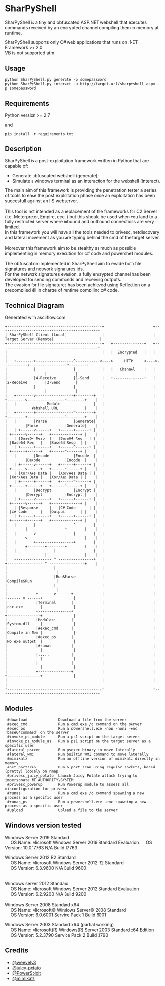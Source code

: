 # SharPyShell

SharPyShell is a tiny and obfuscated ASP.NET webshell that executes commands received by an encrypted channel compiling them in memory at runtime.

SharPyShell supports only C# web applications that runs on .NET Framework >= 2.0<br>VB is not supported atm.

## Usage

```
python SharPyShell.py generate -p somepassword
python SharPyShell.py interact -u http://target.url/sharpyshell.aspx -p somepassword
```

## Requirements

Python version >= 2.7

and

```
pip install -r requirements.txt
```

## Description

SharPyShell is a post-exploitation framework written in Python that are capable of:

  - Generate obfuscated webshell (generate);
  - Simulate a windows terminal as an interaction for the webshell (interact).
  
  The main aim of this framework is providing the penetration tester a series of tools to ease the post exploitation phase once an exploitation has been succesfull against an IIS webserver.
  <br>
  <br>
  This tool is not intended as a replacement of the frameworks for C2 Server (i.e. Meterpreter, Empire, ecc..) but this should be used when you land to a fully restricted server where inbound and outbound connections are very limited.
<br>
In this framework you will have all the tools needed to privesc, netdiscovery and lateral movement as you are typing behind the cmd of the target server.
<br>
<br>
Moreover this framework aim to be stealthy as much as possible implementing in memory execution for c# code and powershell modules.
<br>
<br>
The obfuscation implemented in SharPyShell aim to evade both file signatures and network signatures ids.<br>
For the network signatures evasion, a fully encrypted channel has been developed for sending commands and receiving outputs.<br>
The evasion for file signatures has been achieved using Reflection on a precompiled dll in charge of runtime compiling c# code.<br>

## Technical Diagram

Generated with asciiflow.com
 ```
+-------------------------------------------+                      +--------------------------------------------+
| SharPyShell Client (Local)                |                      | Target Server (Remote)                     |
+-------------------------------------------+   +--------------+   +--------------------------------------------+
|                                           |   |  Encrypted   |   |                                            |
|   +--------+-----------------^-----------<---->     HTTP     <---->-----------+-----------------^--------+    |
|            |                 |            |   |   Channel    |   |            |                 |             |
|            |4-Receive        |1-Send      |   +--------------+   |            |2-Receive        |3-Send       |
|            |                 |            |                      |            |                 |             |
|   +--------v-----------------+--------+   |                      |   +--------v-----------------+--------+    |
|   |              Module               |   |                      |   |           Webshell URL            |    |
|   +--------+-----------------^--------+   |                      |   +--------+-----------------^--------+    |
|   |        |Parse            |Generate|   |                      |   |        |Parse            |Generate|    |
|   | +------v------+   +------+------+ |   |                      |   | +------v------+   +------+------+ |    |
|   | |Base64 Resp  |   |Base64 Req   | |   |                      |   | |Base64 Req   |   |Base64 Resp  | |    |
|   | +------+------+   +------^------+ |   |                      |   | +------+------+   +------^------+ |    |
|   |        |Decode           |Encode  |   |                      |   |        |Decode           |Encode  |    |
|   | +------v------+   +------+------+ |   |                      |   | +------v------+   +------+------+ |    |
|   | |Xor/Aes Data |   |Xor/Aes Data | |   |                      |   | |Xor/Aes Data |   |Xor/Aes Data | |    |
|   | +------+------+   +------^------+ |   |                      |   | +------+------+   +------^------+ |    |
|   |        |Decrypt          |Encrypt |   |                      |   |        |Decrypt          |Encrypt |    |
|   | +------v------+   +------+------+ |   |                      |   | +------v------+   +------+------+ |    |
|   | |Response     |   |C# Code      | |   |                      |   | |C# Code      |   |Output       | |    |
|   | +------+------+   +------+------+ |   |                      |   | +------+------+   +------+------+ |    |
|   |        |                 ^        |   |                      |   |        |                 ^        |    |
|   |        v                 |        |   |                      |   |        v                 |        |    |
|   |        +--------+--------+        |   |                      |   |        +--------+--------+        |    |
|   |                 |                 |   |                      |   |                 |                 |    |
|   +---------------- ^ ----------------+   |                      |   +---------------- ^ ----------------+    |
|                     |                     |                      |                     |                      |
|                     |Run&Parse            |                      |                     |Compile&Run           |
|                     |                     |                      |                     |                      |
|             +------ v ------+             |                      |             +------ v ------+              |
|             |Terminal       |             |                      |             |csc.exe        |              |
|             +---------------+             |                      |             +---------------+              |
|             |Modules:       |             |                      |             |System.dll     |              |
|             |#exec_cmd      |             |                      |             |Compile in Mem |              |
|             |#exec_ps       |             |                      |             |No exe output  |              |
|             |#runas         |             |                      |             |               |              |
|             |.....          |             |                      |             |               |              |
|             |               |             |                      |             |               |              |
|             +---------------+             |                      |             +---------------+              |
|                                           |                      |                                            |
+-------------------------------------------+                      +--------------------------------------------+
```

## Modules

```
 #download              Download a file from the server                                       
 #exec_cmd              Run a cmd.exe /c command on the server                                
 #exec_ps               Run a powershell.exe -nop -noni -enc 'base64command' on the server    
 #invoke_ps_module      Run a ps1 script on the target server                                 
 #invoke_ps_module_as   Run a ps1 script on the target server as a specific user              
 #lateral_psexec        Run psexec binary to move laterally                                   
 #lateral_wmi           Run builtin WMI command to move laterally                             
 #mimikatz              Run an offline version of mimikatz directly in memory                 
 #net_portscan          Run a port scan using regular sockets, based (pretty) loosely on nmap 
 #privesc_juicy_potato  Launch Juicy Potato attack trying to impersonate NT AUTHORITY\SYSTEM  
 #privesc_powerup       Run Powerup module to assess all misconfiguration for privesc         
 #runas                 Run a cmd.exe /c command spawning a new process as a specific user    
 #runas_ps              Run a powershell.exe -enc spawning a new process as a specific user   
 #upload                Upload a file to the server   
```

## Windows version tested

Windows Server 2019 Standard<br>
&emsp;  OS Name:                   Microsoft Windows Server 2019 Standard Evaluation
&emsp;  OS Version:                10.0.17763 N/A Build 17763

Windows Server 2012 R2 Standard<br>
&emsp;	OS Name:                   Microsoft Windows Server 2012 R2 Standard<br>
&emsp;	OS Version:                6.3.9600 N/A Build 9600<br>
<br>	
Windows server 2012 Standard<br>
&emsp;	OS Name:                   Microsoft Windows Server 2012 Standard Evaluation<br>
&emsp;  OS Version:                6.2.9200 N/A Build 9200<br>
<br>
Windows Server 2008 Standard x64<br>
&emsp;	OS Name:                   Microsoft© Windows Server© 2008 Standard <br>
&emsp;	OS Version:                6.0.6001 Service Pack 1 Build 6001<br>

Windows Server 2003 Standard x64 (partial working)<br>
&emsp;	OS Name:                   Microsoft(R) Windows(R) Server 2003 Standard x64 Edition<br>
&emsp;	OS Version:                5.2.3790 Service Pack 2 Build 3790<br>

## Credits

<ul>
  <li><a href="https://github.com/epinna/weevely3">@weevely3</a></li>
  <li><a href="https://github.com/ohpe/juicy-potato">@juicy-potato</a></li>
  <li><a href="https://github.com/PowerShellMafia/PowerSploit">@PowerSploit</a></li>
  <li><a href="https://github.com/gentilkiwi/mimikatz">@mimikatz</a></li>
</ul>
